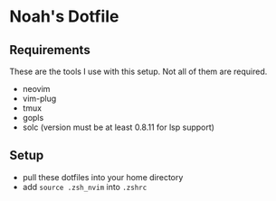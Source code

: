 # Noah's Dotfile
## Requirements
These are the tools I use with this setup. Not all of them are required.
- neovim
- vim-plug
- tmux
- gopls
- solc (version must be at least 0.8.11 for lsp support)

## Setup
- pull these dotfiles into your home directory
- add `source .zsh_nvim` into `.zshrc`
